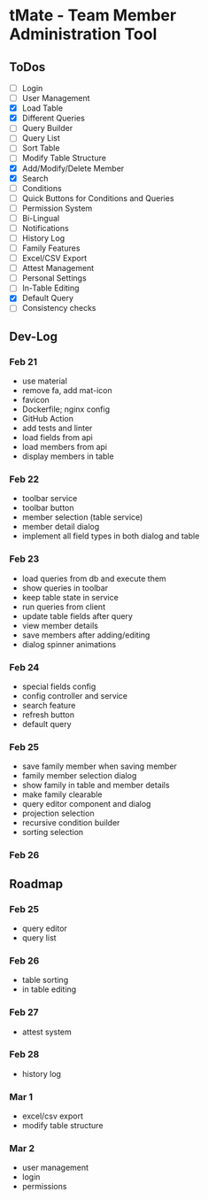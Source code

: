 # tMate - Team Member Administration Tool

## ToDos

 - [ ] Login
 - [ ] User Management
 - [x] Load Table
 - [x] Different Queries
 - [ ] Query Builder
 - [ ] Query List
 - [ ] Sort Table
 - [ ] Modify Table Structure
 - [x] Add/Modify/Delete Member
 - [x] Search
 - [ ] Conditions
 - [ ] Quick Buttons for Conditions and Queries
 - [ ] Permission System
 - [ ] Bi-Lingual
 - [ ] Notifications
 - [ ] History Log
 - [ ] Family Features
 - [ ] Excel/CSV Export
 - [ ] Attest Management
 - [ ] Personal Settings
 - [ ] In-Table Editing
 - [x] Default Query
 - [ ] Consistency checks

## Dev-Log

### Feb 21

- use material
- remove fa, add mat-icon
- favicon
- Dockerfile; nginx config
- GitHub Action
- add tests and linter
- load fields from api
- load members from api
- display members in table

### Feb 22

- toolbar service
- toolbar button
- member selection (table service)
- member detail dialog
- implement all field types in both dialog and table

### Feb 23

- load queries from db and execute them
- show queries in toolbar
- keep table state in service
- run queries from client
- update table fields after query
- view member details
- save members after adding/editing
- dialog spinner animations

### Feb 24

- special fields config
- config controller and service
- search feature
- refresh button
- default query

### Feb 25

- save family member when saving member
- family member selection dialog
- show family in table and member details
- make family clearable
- query editor component and dialog
- projection selection
- recursive condition builder
- sorting selection

### Feb 26

## Roadmap

### Feb 25

- query editor
- query list

### Feb 26

- table sorting
- in table editing

### Feb 27

- attest system

### Feb 28

- history log

### Mar 1

- excel/csv export
- modify table structure

### Mar 2

- user management
- login
- permissions